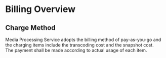 # Billing Overview
## Charge Method

Media Processing Service adopts the billing method of pay-as-you-go and the charging items include the transcoding cost and the snapshot cost.   
The payment shall be made according to actual usage of each item.
